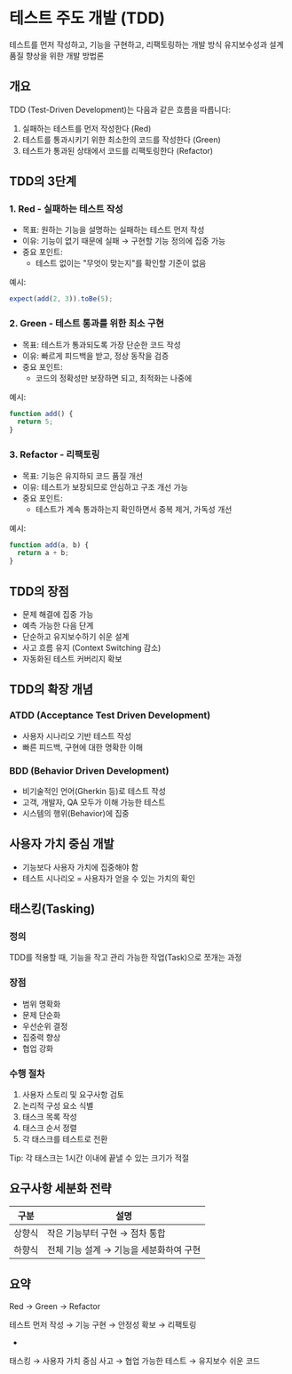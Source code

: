 # 테스트 주도 개발 (TDD)

테스트를 먼저 작성하고, 기능을 구현하고, 리팩토링하는 개발 방식
유지보수성과 설계 품질 향상을 위한 개발 방법론

## 개요

TDD (Test-Driven Development)는 다음과 같은 흐름을 따릅니다:

1. 실패하는 테스트를 먼저 작성한다 (Red)
2. 테스트를 통과시키기 위한 최소한의 코드를 작성한다 (Green)
3. 테스트가 통과된 상태에서 코드를 리팩토링한다 (Refactor)

## TDD의 3단계

### 1. Red - 실패하는 테스트 작성

- 목표: 원하는 기능을 설명하는 실패하는 테스트 먼저 작성
- 이유: 기능이 없기 때문에 실패 → 구현할 기능 정의에 집중 가능
- 중요 포인트:
  - 테스트 없이는 "무엇이 맞는지"를 확인할 기준이 없음

예시:

```ts
expect(add(2, 3)).toBe(5);
```

### 2. Green - 테스트 통과를 위한 최소 구현

- 목표: 테스트가 통과되도록 가장 단순한 코드 작성
- 이유: 빠르게 피드백을 받고, 정상 동작을 검증
- 중요 포인트:
  - 코드의 정확성만 보장하면 되고, 최적화는 나중에

예시:

```ts
function add() {
  return 5;
}
```

### 3. Refactor - 리팩토링

- 목표: 기능은 유지하되 코드 품질 개선
- 이유: 테스트가 보장되므로 안심하고 구조 개선 가능
- 중요 포인트:
  - 테스트가 계속 통과하는지 확인하면서 중복 제거, 가독성 개선

예시:

```ts
function add(a, b) {
  return a + b;
}
```

## TDD의 장점

- 문제 해결에 집중 가능
- 예측 가능한 다음 단계
- 단순하고 유지보수하기 쉬운 설계
- 사고 흐름 유지 (Context Switching 감소)
- 자동화된 테스트 커버리지 확보

## TDD의 확장 개념

### ATDD (Acceptance Test Driven Development)

- 사용자 시나리오 기반 테스트 작성
- 빠른 피드백, 구현에 대한 명확한 이해

### BDD (Behavior Driven Development)

- 비기술적인 언어(Gherkin 등)로 테스트 작성
- 고객, 개발자, QA 모두가 이해 가능한 테스트
- 시스템의 행위(Behavior)에 집중

## 사용자 가치 중심 개발

- 기능보다 사용자 가치에 집중해야 함
- 테스트 시나리오 = 사용자가 얻을 수 있는 가치의 확인

## 태스킹(Tasking)

### 정의

TDD를 적용할 때, 기능을 작고 관리 가능한 작업(Task)으로 쪼개는 과정

### 장점

- 범위 명확화
- 문제 단순화
- 우선순위 결정
- 집중력 향상
- 협업 강화

### 수행 절차

1. 사용자 스토리 및 요구사항 검토
2. 논리적 구성 요소 식별
3. 태스크 목록 작성
4. 태스크 순서 정렬
5. 각 태스크를 테스트로 전환

Tip: 각 태스크는 1시간 이내에 끝낼 수 있는 크기가 적절

## 요구사항 세분화 전략

| 구분   | 설명                                    |
| ------ | --------------------------------------- |
| 상향식 | 작은 기능부터 구현 → 점차 통합          |
| 하향식 | 전체 기능 설계 → 기능을 세분화하여 구현 |

## 요약

Red → Green → Refactor

테스트 먼저 작성 → 기능 구현 → 안정성 확보 → 리팩토링

-

태스킹 → 사용자 가치 중심 사고 → 협업 가능한 테스트 → 유지보수 쉬운 코드
